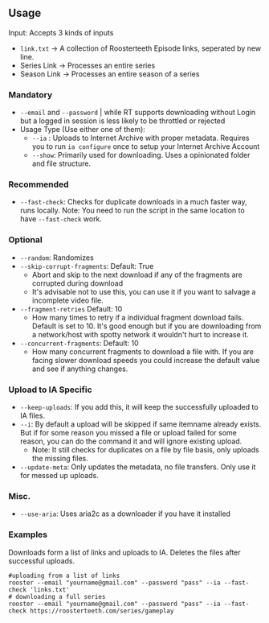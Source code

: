 
## Usage
Input: Accepts 3 kinds of inputs

* `link.txt` -> A collection of Roosterteeth Episode links, seperated by new line.
* Series Link -> Processes an entire series 
*  Season Link -> Processes an entire season of a series

### Mandatory
* `--email` and `--password` | while RT supports downloading without Login but a logged in session is less likely to be throttled or rejected
* Usage Type (Use either one of them):
	* `--ia` : Uploads to Internet Archive with proper metadata. Requires you to run `ia configure` once to setup your Internet Archive Account
	 * `--show`: Primarily used for downloading. Uses a opinionated folder and file structure. 
  
### Recommended
* `--fast-check`: Checks for duplicate downloads in a much faster way, runs locally. Note: You need to run the script in the same location to have `--fast-check` work.

### Optional
* `--random`: Randomizes 
* `--skip-corrupt-fragments`: Default: True 
	* Abort and skip to the next download if any of the fragments are corrupted during download
	* It's advisable not to use this, you can use it if you want to salvage a incomplete video file.
* `--fragment-retries` Default: 10
	* How many times to retry if a individual fragment download fails. Default is set to 10. It's good enough but if you are downloading from a network/host with spotty network it wouldn't hurt to increase it. 
* `--concurrent-fragments`: Default: 10
	* How many concurrent fragments to download a file with. If you are facing slower download speeds you could increase the default value and see if anything changes.

### Upload to IA Specific
* `--keep-uploads`: If you add this, it will keep the successfully uploaded to IA files. 
* `--i`: By default a upload will be skipped if same itemname already exists. But if for some reason you missed a file or upload failed for some reason, you can do the command it and will ignore existing upload.
	* Note: It still checks for duplicates on a file by file basis, only uploads the missing files.
* `--update-meta`: Only updates the metadata, no file transfers. Only use it for messed up uploads.

### Misc.
* `--use-aria`: Uses aria2c as a downloader if you have it installed

### Examples
Downloads form a list of links and uploads to IA. Deletes the files after successful uploads.

    #uploading from a list of links
    rooster --email "yourname@gmail.com" --password "pass" --ia --fast-check 'links.txt'
    # downloading a full series
    rooster --email "yourname@gmail.com" --password "pass" --ia --fast-check https://roosterteeth.com/series/gameplay
